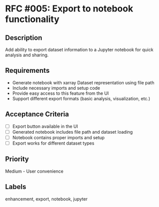 # RFC #005: Export to notebook functionality

## Description

Add ability to export dataset information to a Jupyter notebook for quick analysis and sharing.

## Requirements

- Generate notebook with xarray Dataset representation using file path
- Include necessary imports and setup code
- Provide easy access to this feature from the UI
- Support different export formats (basic analysis, visualization, etc.)

## Acceptance Criteria

- [ ] Export button available in the UI
- [ ] Generated notebook includes file path and dataset loading
- [ ] Notebook contains proper imports and setup
- [ ] Export works for different dataset types

## Priority

Medium - User convenience

## Labels

enhancement, export, notebook, jupyter

